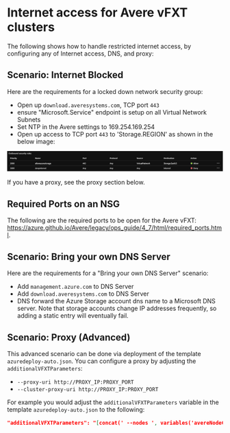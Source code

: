 
# Internet access for Avere vFXT clusters

The following shows how to handle restricted internet access, by configuring any of Internet access, DNS, and proxy:

## Scenario: Internet Blocked

Here are the requirements for a locked down network security group:
  * Open up `download.averesystems.com`, TCP port `443`
  * ensure "Microsoft.Service" endpoint is setup on all Virtual Network Subnets
  * Set NTP in the Avere settings to 169.254.169.254
  * Open up access to TCP port `443` to 'Storage.REGION' as shown in the below image:

  ![Network Security group outbound rules showing opening up TCP port `443` to 'AzureConnectors' and 'AzureCloud'](../../docs/images/outboundrules.png)

If you have a proxy, see the proxy section below.

## Required Ports on an NSG

The following are the required ports to be open for the Avere vFXT: https://azure.github.io/Avere/legacy/ops_guide/4_7/html/required_ports.html.

## Scenario: Bring your own DNS Server

Here are the requirements for a "Bring your own DNS Server" scenario:
  * Add `management.azure.com` to DNS Server
  * Add `download.averesystems.com` to DNS Server
  * DNS forward the Azure Storage account dns name to a Microsoft DNS server.  Note that storage accounts change IP addresses frequently, so adding a static entry will eventually fail.
 
## Scenario: Proxy (Advanced)

This advanced scenario can be done via deployment of the template `azuredeploy-auto.json`.  You can configure a proxy by adjusting the `additionalVFXTParameters`:
  * `--proxy-uri http://PROXY_IP:PROXY_PORT`
  * `--cluster-proxy-uri http://PROXY_IP:PROXY_PORT`

For example you would adjust the `additionalVFXTParameters` variable in the template `azuredeploy-auto.json` to the following:

```json
"additionalVFXTParameters": "[concat(' --nodes ', variables('avereNodeCount'), if(variables('enableCloudTraceDebugging'),' --skip-cleanup ',''), '--proxy-uri http://PROXY_IP:PROXY_PORT --cluster-proxy-uri http://PROXY_IP:PROXY_PORT', ' --debug')]",
```


